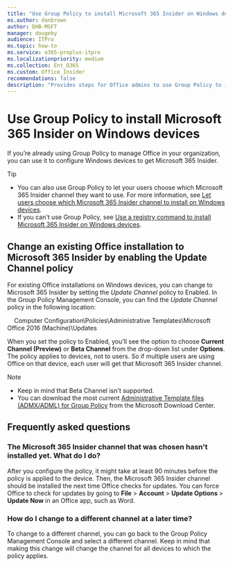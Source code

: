 ```yaml
---
title: "Use Group Policy to install Microsoft 365 Insider on Windows devices"
ms.author: danbrown
author: DHB-MSFT
manager: dougeby
audience: ITPro
ms.topic: how-to
ms.service: o365-proplus-itpro
ms.localizationpriority: medium
ms.collection: Ent_O365
ms.custom: Office_Insider
recommendations: false
description: "Provides steps for Office admins to use Group Policy to install Microsoft 365 Insider on Windows devices."
---
```


# Use Group Policy to install Microsoft 365 Insider on Windows devices

If you’re already using Group Policy to manage Office in your organization, you can use it to configure Windows devices to get Microsoft 365 Insider.

> [!TIP]
> - You can also use Group Policy to let your users choose which Microsoft 365 Insider channel they want to use. For more information, see [Let users choose which Microsoft 365 Insider channel to install on Windows devices](user-choice.md).
> - If you can't use Group Policy, see [Use a registry command to install Microsoft 365 Insider on Windows devices](registry.md).

## Change an existing Office installation to Microsoft 365 Insider by enabling the Update Channel policy

For existing Office installations on Windows devices, you can change to Microsoft 365 Insider by setting the *Update Channel* policy to Enabled. In the Group Policy Management Console, you can find the *Update Channel* policy in the following location:

&nbsp;&nbsp;&nbsp; Computer Configuration\Policies\Administrative Templates\Microsoft Office 2016 (Machine)\Updates

When you set the policy to Enabled, you’ll see the option to choose **Current Channel (Preview)** or **Beta Channel** from the drop-down list under **Options**. The policy applies to devices, not to users. So if multiple users are using Office on that device, each user will get that Microsoft 365 Insider channel.

> [!NOTE]
> - Keep in mind that Beta Channel isn't supported.
> - You can download the most current [Administrative Template files (ADMX/ADML) for Group Policy](https://www.microsoft.com/download/details.aspx?id=49030) from the Microsoft Download Center.

## Frequently asked questions

### The Microsoft 365 Insider channel that was chosen hasn't installed yet. What do I do?

After you configure the policy, it might take at least 90 minutes before the policy is applied to the device. Then, the Microsoft 365 Insider channel should be installed the next time Office checks for updates. You can force Office to check for updates by going to **File** > **Account** > **Update Options** > **Update Now** in an Office app, such as Word.

### How do I change to a different channel at a later time?

To change to a different channel, you can go back to the Group Policy Management Console and select a different channel. Keep in mind that making this change will change the channel for all devices to which the policy applies.
